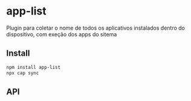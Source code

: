 # app-list

Plugin para coletar o nome de todos os aplicativos instalados dentro do dispositivo, com exeção dos apps do sitema

## Install

```bash
npm install app-list
npx cap sync
```

## API

<docgen-index></docgen-index>

<docgen-api>
<!-- run docgen to generate docs from the source -->
<!-- More info: https://github.com/ionic-team/capacitor-docgen -->
</docgen-api>
